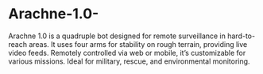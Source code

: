 # Arachne-1.0-
Arachne 1.0 is a quadruple bot designed for remote surveillance in hard-to-reach areas. It uses four arms for stability on rough terrain, providing live video feeds. Remotely controlled via web or mobile, it’s customizable for various missions. Ideal for military, rescue, and environmental monitoring.
